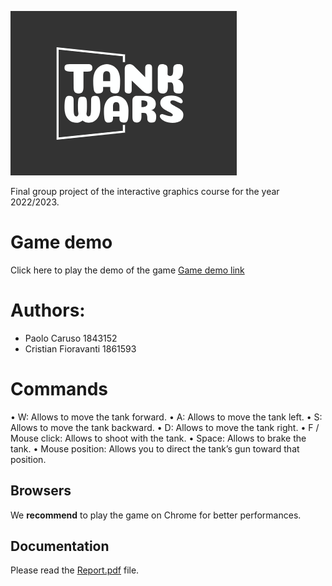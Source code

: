 ![Project logo](./docs/logoGit.png)

Final group project of the interactive graphics course for the year 2022/2023.

# Game demo

Click here to play the demo of the game [Game demo link](https://sapienzainteractivegraphicscourse.github.io/final-project-tank-wars/)

# Authors:

- Paolo Caruso 1843152
- Cristian Fioravanti 1861593

# Commands

• W: Allows to move the tank forward.
• A: Allows to move the tank left.
• S: Allows to move the tank backward.
• D: Allows to move the tank right.
• F / Mouse click: Allows to shoot with the tank.
• Space: Allows to brake the tank.
• Mouse position: Allows you to direct the tank’s gun toward that position.

## Browsers

We **recommend** to play the game on Chrome for better performances.

## Documentation

Please read the [Report.pdf](./Report.pdf) file.

